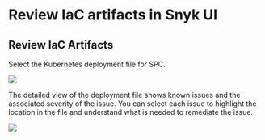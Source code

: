 # Review IaC artifacts in Snyk UI

## Review IaC Artifacts

Select the Kubernetes deployment file for SPC.

![](https://github.com/snyk/user-docs/tree/0874305e3aea1ea3c57b0398879776ac062b3479/.gitbook/assets/iac_project_view.png)

The detailed view of the deployment file shows known issues and the associated severity of the issue. You can select each issue to highlight the location in the file and understand what is needed to remediate the issue.

![](https://github.com/snyk/user-docs/tree/0874305e3aea1ea3c57b0398879776ac062b3479/.gitbook/assets/iac_project_view_detail.png)

